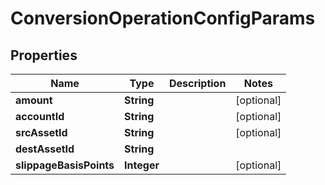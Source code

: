 

# ConversionOperationConfigParams


## Properties

| Name | Type | Description | Notes |
|------------ | ------------- | ------------- | -------------|
|**amount** | **String** |  |  [optional] |
|**accountId** | **String** |  |  [optional] |
|**srcAssetId** | **String** |  |  [optional] |
|**destAssetId** | **String** |  |  |
|**slippageBasisPoints** | **Integer** |  |  [optional] |




